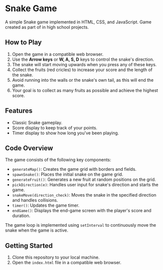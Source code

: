 # Snake Game

A simple Snake game implemented in HTML, CSS, and JavaScript.
Game created as part of in high school projects.


## How to Play

1. Open the game in a compatible web browser.
2. Use the **Arrow keys** or **W, A, S, D** keys to control the snake's direction.
3. The snake will start moving upwards when you press any of these keys.
4. Collect the fruits (red cricles) to increase your score and the length of the snake.
5. Avoid running into the walls or the snake's own tail, as this will end the game.
6. Your goal is to collect as many fruits as possible and achieve the highest score.

## Features

- Classic Snake gameplay.
- Score display to keep track of your points.
- Timer display to show how long you've been playing.

## Code Overview

The game consists of the following key components:

- `generateMap()`: Creates the game grid with borders and fields.
- `spawnSnake()`: Places the initial snake on the game grid.
- `generateFruit()`: Generates a new fruit at random positions on the grid.
- `pickDirection(e)`: Handles user input for snake's direction and starts the game.
- `snakeMove(direction_check)`: Moves the snake in the specified direction and handles collisions.
- `timer()`: Updates the game timer.
- `endGame()`: Displays the end-game screen with the player's score and duration.

The game loop is implemented using `setInterval` to continuously move the snake when the game is active.

## Getting Started

1. Clone this repository to your local machine.
2. Open the `index.html` file in a compatible web browser.


